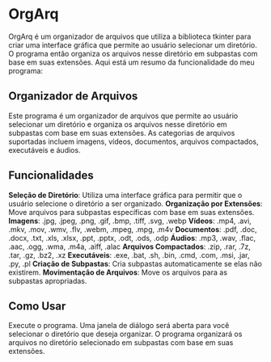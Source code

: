 # OrgArq

OrgArq é um organizador de arquivos que utiliza a biblioteca tkinter para criar uma interface gráfica que permite ao usuário selecionar um diretório. O programa então organiza os arquivos nesse diretório em subpastas com base em suas extensões. Aqui está um resumo da funcionalidade do meu programa:

## Organizador de Arquivos
Este programa é um organizador de arquivos que permite ao usuário selecionar um diretório e organiza os arquivos nesse diretório em subpastas com base em suas extensões. As categorias de arquivos suportadas incluem imagens, vídeos, documentos, arquivos compactados, executáveis e áudios.

## Funcionalidades
**Seleção de Diretório**: Utiliza uma interface gráfica para permitir que o usuário selecione o diretório a ser organizado.
**Organização por Extensões**: Move arquivos para subpastas específicas com base em suas extensões.
__Imagens__: .jpg, .jpeg, .png, .gif, .bmp, .tiff, .svg, .webp
__Vídeos__: .mp4, .avi, .mkv, .mov, .wmv, .flv, .webm, .mpeg, .mpg, .m4v
__Documentos__: .pdf, .doc, .docx, .txt, .xls, .xlsx, .ppt, .pptx, .odt, .ods, .odp
__Áudios__: .mp3, .wav, .flac, .aac, .ogg, .wma, .m4a, .aiff, .alac
__Arquivos Compactados__: .zip, .rar, .7z, .tar, .gz, .bz2, .xz
__Executáveis__: .exe, .bat, .sh, .bin, .cmd, .com, .msi, .jar, .py, .pl
**Criação de Subpastas**: Cria subpastas automaticamente se elas não existirem.
**Movimentação de Arquivos**: Move os arquivos para as subpastas apropriadas.
## Como Usar
Execute o programa.
Uma janela de diálogo será aberta para você selecionar o diretório que deseja organizar.
O programa organizará os arquivos no diretório selecionado em subpastas com base em suas extensões.